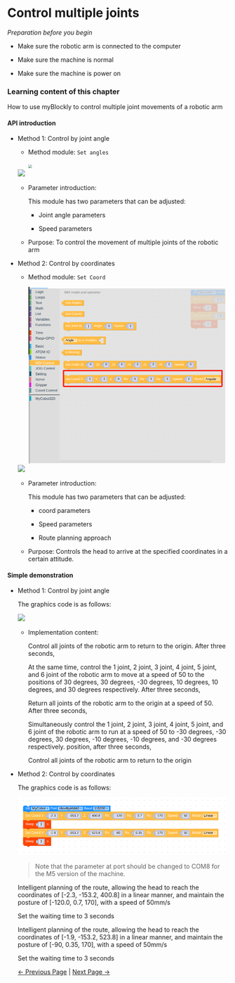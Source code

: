 # Control multiple joints

<i>Preparation before you begin</i>

- Make sure the robotic arm is connected to the computer

- Make sure the machine is normal

- Make sure the machine is power on

### Learning content of this chapter

How to use myBlockly to control multiple joint movements of a robotic arm

#### API introduction

- Method 1: Control by joint angle
  * Method module: `Set angles`

    <img src="../../../../resources/5-BasicApplication/5.2.1/m5/img/case/go_zero_item.png" style="zoom: 50%;" />

  <img src="../../../../resources/5-BasicApplication/5.2.1/m5/img/blocks/mid/8.png" />

  * Parameter introduction:

    This module has two parameters that can be adjusted:

    - Joint angle parameters

    - Speed parameters

  - Purpose: To control the movement of multiple joints of the robotic arm


- Method 2: Control by coordinates
  * Method module: `Set Coord`

    <img src="../../../../resources/5-BasicApplication/5.2.1/m5/img/case/joints_coords_item.png" style="zoom: 50%;" />

  <img src="../../../../resources/5-BasicApplication/5.2.1/m5/img/blocks/mid/9.png" />

  * Parameter introduction:

    This module has two parameters that can be adjusted:

    - coord parameters

    - Speed parameters

    - Route planning approach

  - Purpose: Controls the head to arrive at the specified coordinates in a certain attitude.



#### Simple demonstration

- Method 1: Control by joint angle

  The graphics code is as follows:

  <img src="../../../../resources/5-BasicApplication/5.2.1/m5/img/case/joints.png"  />

  * Implementation content:

    Control all joints of the robotic arm to return to the origin. After three seconds,

    At the same time, control the 1 joint, 2 joint, 3 joint, 4 joint, 5 joint, and 6 joint of the robotic arm to move at a speed of 50 to the positions of 30 degrees, 30 degrees, -30 degrees, 10 degrees, 10 degrees, and 30 degrees respectively. After three seconds,

    Return all joints of the robotic arm to the origin at a speed of 50. After three seconds,

    Simultaneously control the 1 joint, 2 joint, 3 joint, 4 joint, 5 joint, and 6 joint of the robotic arm to run at a speed of 50 to -30 degrees, -30 degrees, 30 degrees, -10 degrees, -10 degrees, and -30 degrees respectively. position, after three seconds,

    Control all joints of the robotic arm to return to the origin

- Method 2: Control by coordinates

  The graphics code is as follows:

  <img src="../../../../resources/5-BasicApplication/5.2.1/m5/img/case/joints_coord.png"  /> 
  
  > Note that the parameter at port should be changed to COM8 for the M5 version of the machine.

  Intelligent planning of the route, allowing the head to reach the coordinates of [-2.3, -153.2, 400.8] in a linear manner, and maintain the posture of [-120.0, 0.7, 170], with a speed of 50mm/s

  Set the waiting time to 3 seconds

  Intelligent planning of the route, allowing the head to reach the coordinates of [-1.9, -153.2, 523.8] in a linear manner, and maintain the posture of [-90, 0.35, 170], with a speed of 50mm/s

  Set the waiting time to 3 seconds


  [← Previous Page](./6-ControlSingleJoint.md) | [Next Page →](./8-GripperUse.md)

